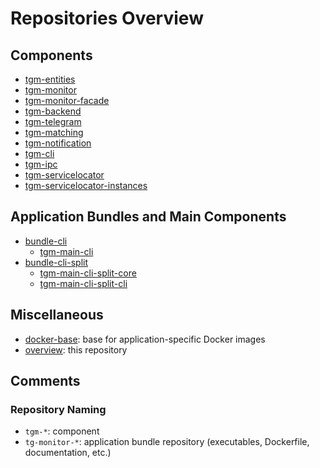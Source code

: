 # Repositories Overview

## Components

- [tgm-entities](https://github.com/TG-Monitor/tgm-entities)
- [tgm-monitor](https://github.com/TG-Monitor/tgm-monitor)
- [tgm-monitor-facade](https://github.com/TG-Monitor/tgm-monitor-facade)
- [tgm-backend](https://github.com/TG-Monitor/tgm-backend)
- [tgm-telegram](https://github.com/TG-Monitor/tgm-telegram)
- [tgm-matching](https://github.com/TG-Monitor/tgm-matching)
- [tgm-notification](https://github.com/TG-Monitor/tgm-notification)
- [tgm-cli](https://github.com/TG-Monitor/tgm-cli)
- [tgm-ipc](https://github.com/TG-Monitor/tgm-ipc)
- [tgm-servicelocator](https://github.com/TG-Monitor/tgm-servicelocator)
- [tgm-servicelocator-instances](https://github.com/TG-Monitor/tgm-servicelocator-instances)

## Application Bundles and Main Components

- [bundle-cli](https://github.com/TG-Monitor/bundle-cli)
    - [tgm-main-cli](https://github.com/TG-Monitor/tgm-main-cli)
- [bundle-cli-split](https://github.com/TG-Monitor/bundle-cli-split)
    - [tgm-main-cli-split-core](https://github.com/TG-Monitor/tgm-main-split-core)
    - [tgm-main-cli-split-cli](https://github.com/TG-Monitor/tgm-main-split-cli)

## Miscellaneous

- [docker-base](https://github.com/TG-Monitor/tgm-main-split-cli): base for application-specific Docker images
- [overview](https://github.com/TG-Monitor/overview): this repository

## Comments

### Repository Naming

- `tgm-*`: component
- `tg-monitor-*`: application bundle repository (executables, Dockerfile, documentation, etc.)
